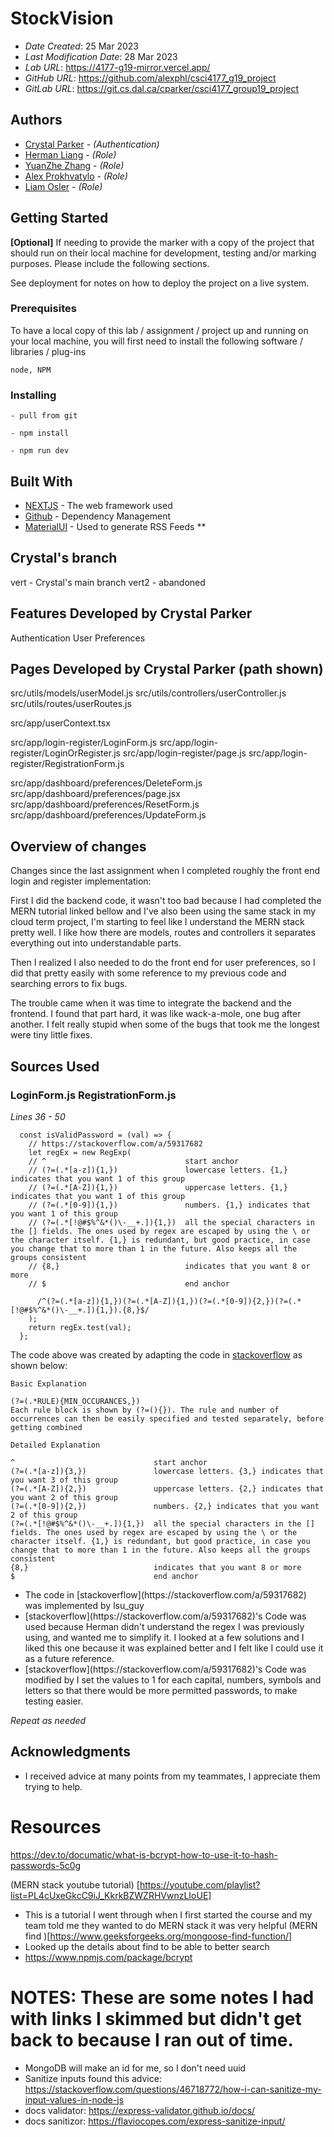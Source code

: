 # StockVision

* *Date Created*: 25 Mar 2023
* *Last Modification Date*: 28 Mar 2023
* *Lab URL*: <https://4177-g19-mirror.vercel.app/> 
* *GitHub URL*: <https://github.com/alexphl/csci4177_g19_project>
* *GitLab URL*: <https://git.cs.dal.ca/cparker/csci4177_group19_project>

## Authors

* [Crystal Parker](cr838048@dal.ca) - *(Authentication)*
* [Herman Liang](yq687754@dal.ca) - *(Role)*
* [YuanZhe Zhang](Yn680471@dal.ca) - *(Role)*
* [Alex Prokhvatylo](alexey@dal.ca) - *(Role)*
* [Liam Osler](liam.osler@dal.ca) - *(Role)*


## Getting Started

**[Optional]** If needing to provide the marker with a copy of the project that should run on their local machine for development, testing and/or marking purposes. Please include the following sections.

See deployment for notes on how to deploy the project on a live system.

### Prerequisites

To have a local copy of this lab / assignment / project up and running on your local machine, you will first need to install the following software / libraries / plug-ins

```
node, NPM

```



### Installing


```
- pull from git

- npm install

- npm run dev
```

## Built With

<!--- Provide a list of the frameworks used to build this application, your list should include the name of the framework used, the url where the framework is available for download and what the framework was used for, see the example below --->

* [NEXTJS](https://nextjs.org/) - The web framework used
* [Github](https://github.com/) - Dependency Management
* [MaterialUI](https://mui.com/material-ui/) - Used to generate RSS Feeds
**

## Crystal's branch
vert - Crystal's main branch
vert2 - abandoned

## Features Developed by Crystal Parker 
Authentication 
User Preferences

## Pages Developed by Crystal Parker (path shown)
src/utils/models/userModel.js
src/utils/controllers/userController.js
src/utils/routes/userRoutes.js

src/app/userContext.tsx

src/app/login-register/LoginForm.js
src/app/login-register/LoginOrRegister.js
src/app/login-register/page.js
src/app/login-register/RegistrationForm.js

src/app/dashboard/preferences/DeleteForm.js
src/app/dashboard/preferences/page.jsx
src/app/dashboard/preferences/ResetForm.js
src/app/dashboard/preferences/UpdateForm.js

## Overview of changes
Changes since the last assignment when I completed roughly the front end login and register implementation:

First I did the backend code, it wasn't too bad because I had completed the MERN tutorial linked bellow and I've also been using the same stack in my cloud term project, I'm starting to feel like I understand the MERN stack pretty well. I like how there are models, routes and controllers it separates everything out into understandable parts.

Then I realized I also needed to do the front end for user preferences, so I did that pretty easily with some reference to my previous code and searching errors to fix bugs. 

The trouble came when it was time to integrate the backend and the frontend. I found that part hard, it was like wack-a-mole, one bug after another. I felt really stupid when some of the bugs that took me the longest were tiny little fixes. 

## Sources Used

### LoginForm.js RegistrationForm.js

*Lines 36 - 50*

```
  const isValidPassword = (val) => {
    // https://stackoverflow.com/a/59317682
    let regEx = new RegExp(
    // ^                               start anchor
    // (?=(.*[a-z]){1,})               lowercase letters. {1,} indicates that you want 1 of this group
    // (?=(.*[A-Z]){1,})               uppercase letters. {1,} indicates that you want 1 of this group
    // (?=(.*[0-9]){1,})               numbers. {1,} indicates that you want 1 of this group
    // (?=(.*[!@#$%^&*()\-__+.]){1,})  all the special characters in the [] fields. The ones used by regex are escaped by using the \ or the character itself. {1,} is redundant, but good practice, in case you change that to more than 1 in the future. Also keeps all the groups consistent
    // {8,}                            indicates that you want 8 or more
    // $                               end anchor

      /^(?=(.*[a-z]){1,})(?=(.*[A-Z]){1,})(?=(.*[0-9]){2,})(?=(.*[!@#$%^&*()\-__+.]){1,}).{8,}$/
    );
    return regEx.test(val);
  };

```

The code above was created by adapting the code in [stackoverflow](https://stackoverflow.com/a/59317682) as shown below: 

```
Basic Explanation

(?=(.*RULE){MIN_OCCURANCES,})     
Each rule block is shown by (?=(){}). The rule and number of occurrences can then be easily specified and tested separately, before getting combined

Detailed Explanation

^                               start anchor
(?=(.*[a-z]){3,})               lowercase letters. {3,} indicates that you want 3 of this group
(?=(.*[A-Z]){2,})               uppercase letters. {2,} indicates that you want 2 of this group
(?=(.*[0-9]){2,})               numbers. {2,} indicates that you want 2 of this group
(?=(.*[!@#$%^&*()\-__+.]){1,})  all the special characters in the [] fields. The ones used by regex are escaped by using the \ or the character itself. {1,} is redundant, but good practice, in case you change that to more than 1 in the future. Also keeps all the groups consistent
{8,}                            indicates that you want 8 or more
$                               end anchor

```

- <!---How---> The code in [stackoverflow](https://stackoverflow.com/a/59317682) was implemented by lsu_guy
- <!---Why---> [stackoverflow](https://stackoverflow.com/a/59317682)'s Code was used because Herman didn't understand the regex I was previously using, and wanted me to simplify it. I looked at a few solutions and I liked this one because it was explained better and I felt like I could use it as a future reference.
- <!---How---> [stackoverflow](https://stackoverflow.com/a/59317682)'s Code was modified by I set the values to 1 for each capital, numbers, symbols and letters so that there would be more permitted passwords, to make testing easier.
*Repeat as needed*

## Acknowledgments

* I received advice at many points from my teammates, I appreciate them trying to help.

# Resources
https://dev.to/documatic/what-is-bcrypt-how-to-use-it-to-hash-passwords-5c0g

(MERN stack youtube tutorial) [https://youtube.com/playlist?list=PL4cUxeGkcC9iJ_KkrkBZWZRHVwnzLIoUE]
- This is a tutorial I went through when I first started the course and my team told me they wanted to do MERN stack it was very helpful
(MERN find )[https://www.geeksforgeeks.org/mongoose-find-function/]
- Looked up the details about find to be able to better search
-  https://www.npmjs.com/package/bcrypt


# NOTES: These are some notes I had with links I skimmed but didn't get back to because I ran out of time. 
- MongoDB will make an id for me, so I don't need uuid 
- Sanitize inputs found this advice: https://stackoverflow.com/questions/46718772/how-i-can-sanitize-my-input-values-in-node-js
- docs validator: https://express-validator.github.io/docs/
- docs sanitizor: https://flaviocopes.com/express-sanitize-input/